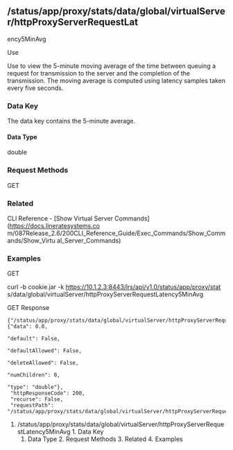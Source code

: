 ## /status/app/proxy/stats/data/global/virtualServer/httpProxyServerRequestLat
ency5MinAvg

Use

Use to view the 5-minute moving average of the time between queuing a request
for transmission to the server and the completion of the transmission. The
moving average is computed using latency samples taken every five seconds.

### Data Key

The data key contains the 5-minute average.

#### Data Type

double

### Request Methods

GET

### Related

CLI Reference - [Show Virtual Server Commands](https://docs.lineratesystems.co
m/087Release_2.6/200CLI_Reference_Guide/Exec_Commands/Show_Commands/Show_Virtu
al_Server_Commands)

### Examples

GET

curl -b cookie.jar -k https://10.1.2.3:8443/lrs/api/v1.0/status/app/proxy/stat
s/data/global/virtualServer/httpProxyServerRequestLatency5MinAvg

GET Response

    
    
    {"/status/app/proxy/stats/data/global/virtualServer/httpProxyServerRequestLatency5MinAvg": {"data": 0.0,
                                                                                              "default": False,
                                                                                              "defaultAllowed": False,
                                                                                              "deleteAllowed": False,
                                                                                              "numChildren": 0,
                                                                                              "type": "double"},
     "httpResponseCode": 200,
     "recurse": False,
     "requestPath": "/status/app/proxy/stats/data/global/virtualServer/httpProxyServerRequestLatency5MinAvg"}
    

  1. /status/app/proxy/stats/data/global/virtualServer/httpProxyServerRequestLatency5MinAvg
    1. Data Key
      1. Data Type
    2. Request Methods
    3. Related
    4. Examples

